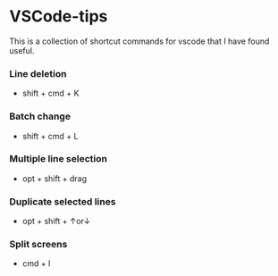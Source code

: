 # VSCode-tips
This is a collection of shortcut commands for vscode that I have found useful.

### Line deletion

- shift + cmd + K

### Batch change

- shift + cmd + L

### Multiple line selection

- opt + shift + drag

### Duplicate selected lines

- opt + shift + ↑or↓

### Split screens

- cmd + l
